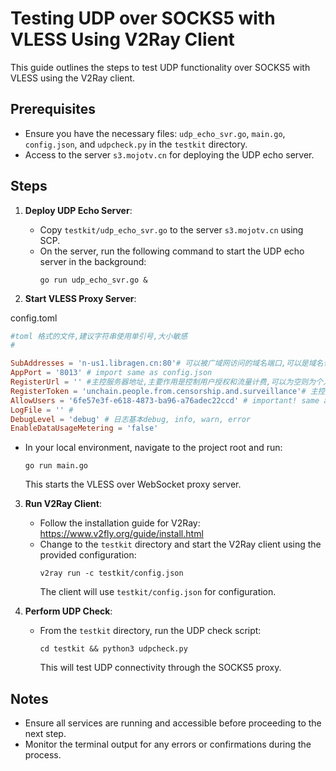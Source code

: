 # Testing UDP over SOCKS5 with VLESS Using V2Ray Client

This guide outlines the steps to test UDP functionality over SOCKS5 with VLESS using the V2Ray client.

## Prerequisites
- Ensure you have the necessary files: `udp_echo_svr.go`, `main.go`, `config.json`, and `udpcheck.py` in the `testkit` directory.
- Access to the server `s3.mojotv.cn` for deploying the UDP echo server.

## Steps

1. **Deploy UDP Echo Server**:
   - Copy `testkit/udp_echo_svr.go` to the server `s3.mojotv.cn` using SCP.
   - On the server, run the following command to start the UDP echo server in the background:
     ```
     go run udp_echo_svr.go &
     ```

2. **Start VLESS Proxy Server**:


config.toml
```toml
#toml 格式的文件,建议字符串使用单引号,大小敏感
#

SubAddresses = 'n-us1.libragen.cn:80'# 可以被广域网访问的域名端口,可以是域名也可以是ip,多个地址用逗号分隔
AppPort = '8013' # import same as config.json
RegisterUrl = '' #主控服务器地址,主要作用是控制用户授权和流量计费,可以为空则为个人模式
RegisterToken = 'unchain.people.from.censorship.and.surveillance'# 主控服务器的token
AllowUsers = '6fe57e3f-e618-4873-ba96-a76adec22ccd' # important! same as config.json uuid
LogFile = '' # 
DebugLevel = 'debug' # 日志基本debug, info, warn, error
EnableDataUsageMetering = 'false'
```

   - In your local environment, navigate to the project root and run:
     ```
     go run main.go
     ```
     This starts the VLESS over WebSocket proxy server.

3. **Run V2Ray Client**:
   - Follow the installation guide for V2Ray: https://www.v2fly.org/guide/install.html
   - Change to the `testkit` directory and start the V2Ray client using the provided configuration:
     ```
     v2ray run -c testkit/config.json
     ```
     The client will use `testkit/config.json` for configuration.

4. **Perform UDP Check**:
   - From the `testkit` directory, run the UDP check script:
     ```
     cd testkit && python3 udpcheck.py
     ```
     This will test UDP connectivity through the SOCKS5 proxy.

## Notes
- Ensure all services are running and accessible before proceeding to the next step.
- Monitor the terminal output for any errors or confirmations during the process.
